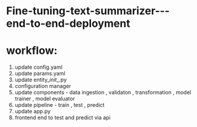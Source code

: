 # Fine-tuning-text-summarizer---end-to-end-deployment

# workflow:

1. update config.yaml
2. update params.yaml
3. update entity\__init__.py
4. configuration manager
5. update components - data ingestion , validaton , transformation , model trainer , model evaluator
6. update pipeline - train , test , predict 
7. update app.py
8. frontend end to test and predict via api